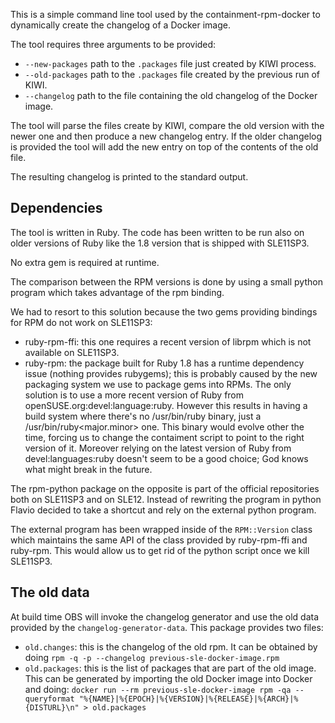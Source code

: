 This is a simple command line tool used by the containment-rpm-docker to
dynamically create the changelog of a Docker image.

The tool requires three arguments to be provided:

  * `--new-packages` path to the `.packages` file just created by KIWI process.
  * `--old-packages` path to the `.packages` file created by the previous
    run of KIWI.
  * `--changelog` path to the file containing the old changelog of the Docker
    image.

The tool will parse the files create by KIWI, compare the old version with the
newer one and then produce a new changelog entry. If the older changelog is
provided the tool will add the new entry on top of the contents of the old file.

The resulting changelog is printed to the standard output.


## Dependencies

The tool is written in Ruby. The code has been written to be run also on older
versions of Ruby like the 1.8 version that is shipped with SLE11SP3.

No extra gem is required at runtime.

The comparison between the RPM versions is done by using a small python program
which takes advantage of the rpm binding.

We had to resort to this solution because the two gems providing bindings for
RPM do not work on SLE11SP3:

  * ruby-rpm-ffi: this one requires a recent version of librpm which is not
    available on SLE11SP3.
  * ruby-rpm: the package built for Ruby 1.8 has a runtime dependency issue
    (nothing provides rubygems); this is probably caused by the new packaging
    system we use to package gems into RPMs. The only solution is to use a more
    recent version of Ruby from openSUSE.org:devel:language:ruby. However this
    results in having a build system where there's no /usr/bin/ruby binary, just
    a /usr/bin/ruby<major.minor> one. This binary would evolve other the time,
    forcing us to change the contaiment script to point to the right version of
    it. Moreover relying on the latest version of Ruby from devel:languages:ruby
    doesn't seem to be a good choice; God knows what might break in the future.

The rpm-python package on the opposite is part of the official repositories both
on SLE11SP3 and on SLE12. Instead of rewriting the program in python Flavio
decided to take a shortcut and rely on the external python program.

The external program has been wrapped inside of the `RPM::Version` class which
maintains the same API of the class provided by ruby-rpm-ffi and ruby-rpm. This
would allow us to get rid of the python script once we kill SLE11SP3.

## The old data

At build time OBS will invoke the changelog generator and use the old data
provided by the `changelog-generator-data`. This package provides two files:
  * `old.changes`: this is the changelog of the old rpm. It can be obtained by
    doing `rpm -q -p --changelog previous-sle-docker-image.rpm`
  * `old.packages`: this is the list of packages that are part of the old image.
    This can be generated by importing the old Docker image into Docker and doing:
    `docker run --rm previous-sle-docker-image rpm -qa --queryformat "%{NAME}|%{EPOCH}|%{VERSION}|%{RELEASE}|%{ARCH}|%{DISTURL}\n" > old.packages`
